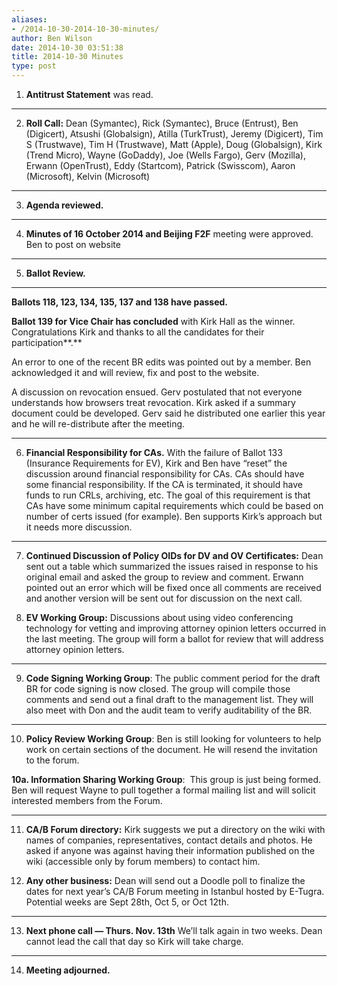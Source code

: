 ```yaml
---
aliases:
- /2014-10-30-2014-10-30-minutes/
author: Ben Wilson
date: 2014-10-30 03:51:38
title: 2014-10-30 Minutes
type: post
---
```


1. **Antitrust Statement** was read.

****

2. **Roll Call:** Dean (Symantec), Rick (Symantec), Bruce (Entrust), Ben (Digicert), Atsushi (Globalsign), Atilla (TurkTrust), Jeremy (Digicert), Tim S (Trustwave), Tim H (Trustwave), Matt (Apple), Doug (Globalsign), Kirk (Trend Micro), Wayne (GoDaddy), Joe (Wells Fargo), Gerv (Mozilla), Erwann (OpenTrust), Eddy (Startcom), Patrick (Swisscom), Aaron (Microsoft), Kelvin (Microsoft)

****

3. **Agenda reviewed.**

****

4. **Minutes of 16 October 2014 and Beijing F2F** meeting were approved. Ben to post on website

****

5. **Ballot Review.**

****

**Ballots 118, 123, 134, 135, 137 and 138 have passed.**

**Ballot 139 for Vice Chair has concluded** with Kirk Hall as the winner. Congratulations Kirk and thanks to all the candidates for their participation**.**

An error to one of the recent BR edits was pointed out by a member. Ben acknowledged it and will review, fix and post to the website.

A discussion on revocation ensued. Gerv postulated that not everyone understands how browsers treat revocation. Kirk asked if a summary document could be developed. Gerv said he distributed one earlier this year and he will re-distribute after the meeting.

****

6. **Financial Responsibility for CAs.** With the failure of Ballot 133 (Insurance Requirements for EV), Kirk and Ben have “reset” the discussion around financial responsibility for CAs. CAs should have some financial responsibility. If the CA is terminated, it should have funds to run CRLs, archiving, etc. The goal of this requirement is that CAs have some minimum capital requirements which could be based on number of certs issued (for example). Ben supports Kirk’s approach but it needs more discussion.

****

7. **Continued Discussion of Policy OIDs for DV and OV Certificates:** Dean sent out a table which summarized the issues raised in response to his original email and asked the group to review and comment. Erwann pointed out an error which will be fixed once all comments are received and another version will be sent out for discussion on the next call.

1. **EV Working Group:** Discussions about using video conferencing technology for vetting and improving attorney opinion letters occurred in the last meeting. The group will form a ballot for review that will address attorney opinion letters.

****

9. **Code Signing Working Group**: The public comment period for the draft BR for code signing is now closed. The group will compile those comments and send out a final draft to the management list. They will also meet with Don and the audit team to verify auditability of the BR.

****

10. **Policy Review Working Group**: Ben is still looking for volunteers to help work on certain sections of the document. He will resend the invitation to the forum.

**10a. Information Sharing Working Group**:  This group is just being formed. Ben will request Wayne to pull together a formal mailing list and will solicit interested members from the Forum.

****

11. **CA/B Forum directory:** Kirk suggests we put a directory on the wiki with names of companies, representatives, contact details and photos. He asked if anyone was against having their information published on the wiki (accessible only by forum members) to contact him.

01. **Any other business:** Dean will send out a Doodle poll to finalize the dates for next year’s CA/B Forum meeting in Istanbul hosted by E-Tugra. Potential weeks are Sept 28th, Oct 5, or Oct 12th.

****

13. **Next phone call — Thurs. Nov. 13th** We’ll talk again in two weeks. Dean cannot lead the call that day so Kirk will take charge.

****

14. **Meeting adjourned.**